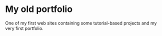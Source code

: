 # My old portfolio

One of my first web sites containing some tutorial-based projects and my very first portfolio.

